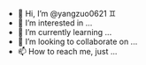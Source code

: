 - 👋 Hi, I’m @yangzuo0621 :gemini:
- 👀 I’m interested in ...
- 🌱 I’m currently learning  ...
- 💞️ I’m looking to collaborate on ...
- 📫 How to reach me, just ...
<!---
yangzuo0621/yangzuo0621 is a ✨ special ✨ repository because its `README.md` (this file) appears on your GitHub profile.
You can click the Preview link to take a look at your changes.
--->
